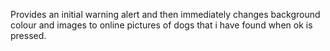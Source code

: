 Provides an initial warning alert and then immediately changes background colour and images to online pictures of dogs that i have found when ok is pressed.